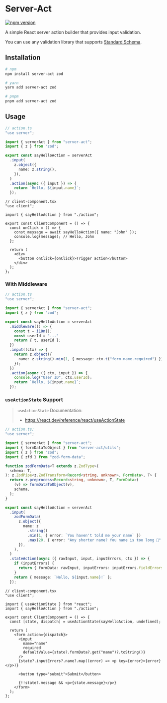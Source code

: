 # Server-Act

[![npm version](https://badge.fury.io/js/server-act.svg)](https://badge.fury.io/js/server-act)

A simple React server action builder that provides input validation.

You can use any validation library that supports [Standard Schema](https://standardschema.dev/).

## Installation

```bash
# npm
npm install server-act zod

# yarn
yarn add server-act zod

# pnpm
pnpm add server-act zod
```

## Usage

```ts
// action.ts
"use server";

import { serverAct } from "server-act";
import { z } from "zod";

export const sayHelloAction = serverAct
  .input(
    z.object({
      name: z.string(),
    }),
  )
  .action(async ({ input }) => {
    return `Hello, ${input.name}`;
  });
```

```tsx
// client-component.tsx
"use client";

import { sayHelloAction } from "./action";

export const ClientComponent = () => {
  const onClick = () => {
    const message = await sayHelloAction({ name: "John" });
    console.log(message); // Hello, John
  };

  return (
    <div>
      <button onClick={onClick}>Trigger action</button>
    </div>
  );
};
```

### With Middleware

```ts
// action.ts
"use server";

import { serverAct } from "server-act";
import { z } from "zod";

export const sayHelloAction = serverAct
  .middleware(() => {
    const t = i18n();
    const userId = "..."
    return { t, userId };
  })
  .input((ctx) => {
    return z.object({
      name: z.string().min(1, { message: ctx.t("form.name.required") }),
    });
  })
  .action(async ({ ctx, input }) => {
    console.log("User ID", ctx.userId);
    return `Hello, ${input.name}`;
  });
```

### `useActionState` Support

> `useActionState` Documentation:
>
> - https://react.dev/reference/react/useActionState

```ts
// action.ts;
"use server";

import { serverAct } from "server-act";
import { formDataToObject } from "server-act/utils";
import { z } from "zod";
import { zfd } from "zod-form-data";

function zodFormData<T extends z.ZodType>(
  schema: T,
): z.ZodPipe<z.ZodTransform<Record<string, unknown>, FormData>, T> {
  return z.preprocess<Record<string, unknown>, T, FormData>(
    (v) => formDataToObject(v),
    schema,
  );
}

export const sayHelloAction = serverAct
  .input(
    zodFormData(
      z.object({
        name: z
          .string()
          .min(1, { error: `You haven't told me your name` })
          .max(20, { error: "Any shorter name? You name is too long 😬" }),
      }),
    ),
  )
  .stateAction(async ({ rawInput, input, inputErrors, ctx }) => {
    if (inputErrors) {
      return { formData: rawInput, inputErrors: inputErrors.fieldErrors };
    }
    return { message: `Hello, ${input.name}!` };
  });
```

```tsx
// client-component.tsx
"use client";

import { useActionState } from "react";
import { sayHelloAction } from "./action";

export const ClientComponent = () => {
  const [state, dispatch] = useActionState(sayHelloAction, undefined);

  return (
    <form action={dispatch}>
      <input
        name="name"
        required
        defaultValue={state?.formData?.get("name")?.toString()}
      />
      {state?.inputErrors?.name?.map((error) => <p key={error}>{error}</p>)}

      <button type="submit">Submit</button>

      {!!state?.message && <p>{state.message}</p>}
    </form>
  );
};
```

